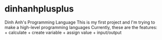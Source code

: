 # dinhanhplusplus
Dinh Anh's Programming Language
This is my first project and I'm trying to make a high-level programming languages
Currently, these are the features:
    + calculate
    + create variable
    + assign value
    + input/output
